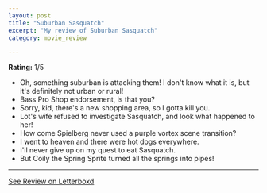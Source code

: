 ```yaml
---
layout: post
title: "Suburban Sasquatch"
excerpt: "My review of Suburban Sasquatch"
category: movie_review

---
```


**Rating:** 1/5

* Oh, something suburban is attacking them! I don't know what it is, but it's definitely not urban or rural!
* Bass Pro Shop endorsement, is that you?
* Sorry, kid, there's a new shopping area, so I gotta kill you.
* Lot's wife refused to investigate Sasquatch, and look what happened to her!
* How come Spielberg never used a purple vortex scene transition?
* I went to heaven and there were hot dogs everywhere.
* I'll never give up on my quest to eat Sasquatch.
* But Coily the Spring Sprite turned all the springs into pipes!

<hr>

[See Review on Letterboxd](https://boxd.it/929MjX)
